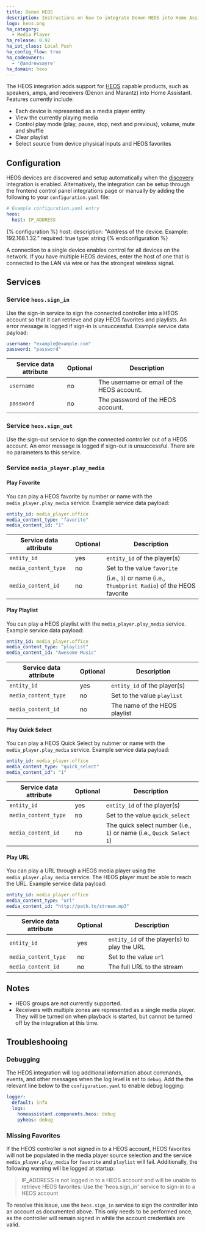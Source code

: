 ```yaml
---
title: Denon HEOS
description: Instructions on how to integrate Denon HEOS into Home Assistant.
logo: heos.png
ha_category:
  - Media Player
ha_release: 0.92
ha_iot_class: Local Push
ha_config_flow: true
ha_codeowners:
  - '@andrewsayre'
ha_domain: heos
---
```


The HEOS integration adds support for [HEOS](http://heosbydenon.denon.com) capable products, such as speakers, amps, and receivers (Denon and Marantz) into Home Assistant. Features currently include:

- Each device is represented as a media player entity
- View the currently playing media
- Control play mode (play, pause, stop, next and previous), volume, mute and shuffle
- Clear playlist
- Select source from device physical inputs and HEOS favorites

## Configuration

HEOS devices are discovered and setup automatically when the [discovery](/integrations/discovery) integration is enabled. Alternatively, the integration can be setup through the frontend control panel integrations page or manually by adding the following to your `configuration.yaml` file:

```yaml
# Example configuration.yaml entry
heos:
  host: IP_ADDRESS
```

{% configuration %}
host:
  description: "Address of the device. Example: 192.168.1.32."
  required: true
  type: string
{% endconfiguration %}

<div class='note info'>
A connection to a single device enables control for all devices on the network. If you have multiple HEOS devices, enter the host of one that is connected to the LAN via wire or has the strongest wireless signal.
</div>

## Services

### Service `heos.sign_in`

Use the sign-in service to sign the connected controller into a HEOS account so that it can retrieve and play HEOS favorites and playlists. An error message is logged if sign-in is unsuccessful. Example service data payload:

```yaml
username: "example@example.com"
password: "password"
```

| Service data attribute | Optional | Description |
| ---------------------- | -------- | ----------- |
| `username`             | no       | The username or email of the HEOS account.
| `password`             | no       | The password of the HEOS account.

### Service `heos.sign_out`

Use the sign-out service to sign the connected controller out of a HEOS account. An error message is logged if sign-out is unsuccessful. There are no parameters to this service.

### Service `media_player.play_media`

#### Play Favorite

You can play a HEOS favorite by number or name with the `media_player.play_media` service. Example service data payload:

```yaml
entity_id: media_player.office
media_content_type: "favorite"
media_content_id: "1"
```

| Service data attribute | Optional | Description |
| ---------------------- | -------- | ----------- |
| `entity_id`            | yes      |  `entity_id` of the player(s)
| `media_content_type`   | no       | Set to the value `favorite`
| `media_content_id`     | no       | (i.e., `1`) or name (i.e., `Thumbprint Radio`) of the HEOS favorite

#### Play Playlist

You can play a HEOS playlist with the `media_player.play_media` service. Example service data payload:

```yaml
entity_id: media_player.office
media_content_type: "playlist"
media_content_id: "Awesome Music"
```

| Service data attribute | Optional | Description |
| ---------------------- | -------- | ----------- |
| `entity_id`            | yes      | `entity_id` of the player(s)
| `media_content_type`   | no       | Set to the value `playlist`
| `media_content_id`     | no       | The name of the HEOS playlist

#### Play Quick Select

You can play a HEOS Quick Select by nubmer or name with the `media_player.play_media` service. Example service data payload:

```yaml
entity_id: media_player.office
media_content_type: "quick_select"
media_content_id": "1"
```

| Service data attribute | Optional | Description |
| ---------------------- | -------- | ----------- |
| `entity_id`            | yes      | `entity_id` of the player(s)
| `media_content_type`   | no       | Set to the value `quick_select`
| `media_content_id`     | no       | The quick select number (i.e., `1`) or name (i.e., `Quick Select 1`)

#### Play URL

You can play a URL through a HEOS media player using the `media_player.play_media` service. The HEOS player must be able to reach the URL. Example service data payload:

```yaml
entity_id: media_player.office
media_content_type: "url"
media_content_id: "http://path.to/stream.mp3"
```

| Service data attribute | Optional | Description |
| ---------------------- | -------- | ----------- |
| `entity_id`            | yes      | `entity_id` of the player(s) to play the URL
| `media_content_type`   | no       | Set to the value `url`
| `media_content_id`     | no       | The full URL to the stream

## Notes

- HEOS groups are not currently supported.
- Receivers with multiple zones are represented as a single media player. They will be turned on when playback is started, but cannot be turned off by the integration at this time.

## Troubleshooing

### Debugging

The HEOS integration will log additional information about commands, events, and other messages when the log level is set to `debug`. Add the the relevant line below to the `configuration.yaml` to enable debug logging:

```yaml
logger:
  default: info
  logs:
    homeassistant.components.heos: debug
    pyheos: debug
```

### Missing Favorites

If the HEOS controller is not signed in to a HEOS account, HEOS favorites will not be populated in the media player source selection and the service `media_player.play_media` for `favorite` and `playlist` will fail. Additionally, the following warning will be logged at startup:
> IP_ADDRESS is not logged in to a HEOS account and will be unable to retrieve HEOS favorites: Use the 'heos.sign_in' service to sign-in to a HEOS account

To resolve this issue, use the `heos.sign_in` service to sign the controller into an account as documented above. This only needs to be performed once, as the controller will remain signed in while the account credentials are valid.
